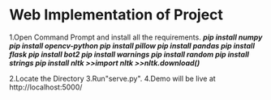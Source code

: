 # Web Implementation of Project
1.Open Command Prompt and install all the requirements.
___pip install numpy_
_pip install opencv-python_
_pip install pillow_
_pip install pandas_
_pip install flask_
_pip install bot2_
_pip install warnings_
_pip install random_
_pip install strings_
_pip install nltk_
_>>import nltk_
_>>nltk.download()___

2.Locate the Directory 
3.Run"serve.py".
4.Demo will be live at http://localhost:5000/

